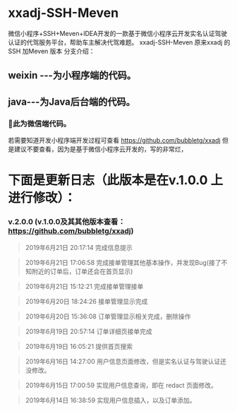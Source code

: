 # xxadj-SSH-Meven
微信小程序+SSH+Meven+IDEA开发的一款基于微信小程序云开发实名认证驾驶认证的代驾服务平台，帮助车主解决代驾难题。
xxadj-SSH-Meven 原来xxadj 的SSH 加Meven 版本
分支介绍： 
## weixin ---为小程序端的代码。

## java---为Java后台端的代码。

### 🦔此为微信端代码。

若需要知道开发小程序端开发过程可查看 https://github.com/bubbletg/xxadj 但是建议不要查看，因为是基于微信小程序云开发的，写的非常烂，

# 下面是更新日志（此版本是在v.1.0.0 上进行修改）：
### v.2.0.0 (v.1.0.0及其其他版本查看：https://github.com/bubbletg/xxadj)

> 2019年6月21日 20:17:14 完成信息提示

> 2019年6月21日 17:06:58 完成接单管理其他基本操作，并发现Bug(接了不知附近的订单后，订单还会在首页显示)

> 2019年6月21日 15:12:21 完成接单管理接单

> 2019年6月20日 18:24:26 接单管理显示完成

> 2019年6月20日 15:36:08 订单管理显示相关完成，删除操作

> 2019年6月19日 20:57:14 订单详细页接单完成

> 2019年6月19日 16:05:21 提供首页搜索

> 2019年6月16日 14:27:00 用户信息页面修改，但是实名认证与驾驶认证还没修改。

> 2019年6月15日 17:00:59 实现用户信息查询，即在 redact 页面修改。

> 2019年6月14日 16:38:59 实现用户信息插入，以及订单添加。













